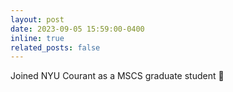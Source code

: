 ```yaml
---
layout: post
date: 2023-09-05 15:59:00-0400
inline: true
related_posts: false
---
```


Joined NYU Courant as a MSCS graduate student :statue_of_liberty:
